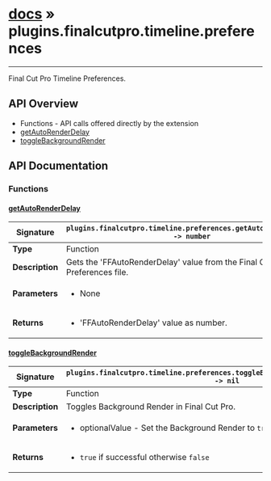 # [docs](index.md) » plugins.finalcutpro.timeline.preferences
---

Final Cut Pro Timeline Preferences.

## API Overview
* Functions - API calls offered directly by the extension
 * [getAutoRenderDelay](#getautorenderdelay)
 * [toggleBackgroundRender](#togglebackgroundrender)

## API Documentation

### Functions

#### [getAutoRenderDelay](#getautorenderdelay)
| <span style="text-align: left;">**Signature**</span> | <span style="text-align: left;">`plugins.finalcutpro.timeline.preferences.getAutoRenderDelay() -> number` </span>                                                |
| -----------------------------------------------------|---------------------------------------------------------------------------------------------------------|
| **Type**                                             | Function                                                                                         |
| **Description**                                      | Gets the 'FFAutoRenderDelay' value from the Final Cut Pro Preferences file.                                                                                         |
| **Parameters**                                       | <ul><li>None</li></ul> |
| **Returns**                                          | <ul><li>'FFAutoRenderDelay' value as number.</li></ul>          |

#### [toggleBackgroundRender](#togglebackgroundrender)
| <span style="text-align: left;">**Signature**</span> | <span style="text-align: left;">`plugins.finalcutpro.timeline.preferences.toggleBackgroundRender(optionalValue) -> nil` </span>                                                |
| -----------------------------------------------------|---------------------------------------------------------------------------------------------------------|
| **Type**                                             | Function                                                                                         |
| **Description**                                      | Toggles Background Render in Final Cut Pro.                                                                                         |
| **Parameters**                                       | <ul><li>optionalValue - Set the Background Render to `true` or `false`</li></ul> |
| **Returns**                                          | <ul><li>`true` if successful otherwise `false`</li></ul>          |

